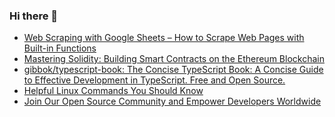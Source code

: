 ### Hi there 👋


<!-- BLOG-POST-LIST:START -->
- [Web Scraping with Google Sheets – How to Scrape Web Pages with Built-in Functions](https://app.daily.dev/posts/YE6YttTHN?utm_source=rss&utm_medium=bookmarks&utm_campaign=jZu2oVM8P7ANqyhPj594t)
- [Mastering Solidity: Building Smart Contracts on the Ethereum Blockchain](https://app.daily.dev/posts/3P4NBLsDd?utm_source=rss&utm_medium=bookmarks&utm_campaign=jZu2oVM8P7ANqyhPj594t)
- [gibbok/typescript-book: The Concise TypeScript Book: A Concise Guide to Effective Development in TypeScript. Free and Open Source.](https://app.daily.dev/posts/c7jgBPgy2?utm_source=rss&utm_medium=bookmarks&utm_campaign=jZu2oVM8P7ANqyhPj594t)
- [Helpful Linux Commands You Should Know](https://app.daily.dev/posts/ZJU9j2ZL0?utm_source=rss&utm_medium=bookmarks&utm_campaign=jZu2oVM8P7ANqyhPj594t)
- [Join Our Open Source Community and Empower Developers Worldwide](https://app.daily.dev/posts/fkfoONxaC?utm_source=rss&utm_medium=bookmarks&utm_campaign=jZu2oVM8P7ANqyhPj594t)
<!-- BLOG-POST-LIST:END -->

